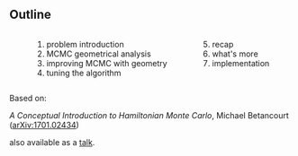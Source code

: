 ---
---

## Outline

<div style="display: flex; justify-content: space-around; margin: 1em">

<ol>
<li>
problem introduction
</li>
<li>
MCMC geometrical analysis
</li>
<li>
improving MCMC with geometry
</li>
<li>
tuning the algorithm
</li>
</ol>

<ol start="5">
<li>
recap
</li>
<li>
what's more
</li>
<li>
implementation
</li>
</ol>

</div>

Based on:

_A Conceptual Introduction to Hamiltonian Monte Carlo_, Michael Betancourt
(<a href="https://arxiv.org/abs/1701.02434">arXiv:1701.02434</a>)

also available as a <a href="https://youtu.be/VnNdhsm0rJQ">talk</a>.
